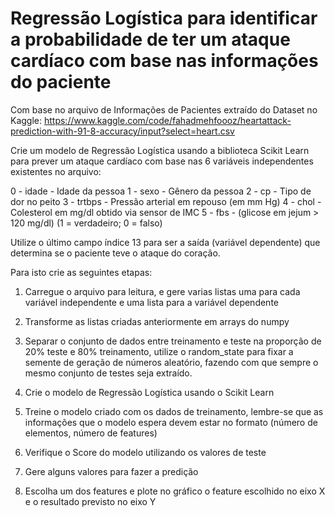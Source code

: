 # Regressão Logística para identificar a probabilidade de ter um ataque cardíaco com base nas informações do paciente


Com base no arquivo de Informações de Pacientes extraído do Dataset no Kaggle: https://www.kaggle.com/code/fahadmehfoooz/heartattack-prediction-with-91-8-accuracy/input?select=heart.csv

Crie um modelo de Regressão Logística usando a biblioteca Scikit Learn para prever um ataque cardíaco com base nas 6 variáveis independentes existentes no arquivo:

0 - idade - Idade da pessoa
1 - sexo - Gênero da pessoa
2 - cp - Tipo de dor no peito
3 - trtbps - Pressão arterial em repouso (em mm Hg)
4 - chol - Colesterol em mg/dl obtido via sensor de IMC
5 - fbs - (glicose em jejum > 120 mg/dl) (1 = verdadeiro; 0 = falso)


Utilize o último campo índice 13 para ser a saída (variável dependente) que determina se o paciente teve o ataque do coração.


Para isto crie as seguintes etapas:

1. Carregue o arquivo para leitura, e gere varias listas uma para cada variável independente e uma lista para a variável dependente

2. Transforme as listas criadas anteriormente em arrays do numpy

3. Separar o conjunto de dados entre treinamento e teste na proporção de 20% teste e 80% treinamento, utilize o random_state para fixar a semente de geração de números aleatório, fazendo com que sempre o mesmo conjunto de testes seja extraído.

4. Crie o modelo de Regressão Logística usando o Scikit Learn

5. Treine o modelo criado com os dados de treinamento, lembre-se que as informações que o modelo espera devem estar no formato (número de elementos, número de features)

6. Verifique o Score do modelo utilizando os valores de teste

7. Gere alguns valores para fazer a predição

8. Escolha um dos features e plote no gráfico o feature escolhido no eixo X e o resultado previsto no eixo Y